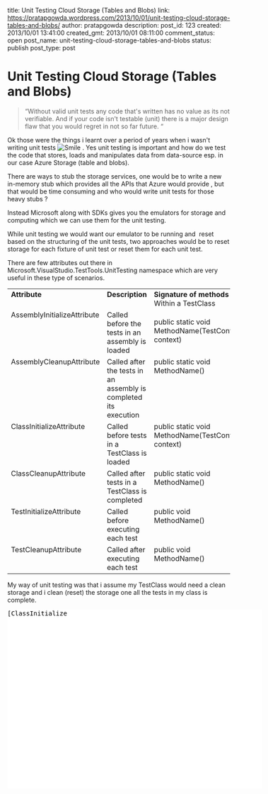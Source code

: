 title: Unit Testing Cloud Storage (Tables and Blobs)
link: https://pratapgowda.wordpress.com/2013/10/01/unit-testing-cloud-storage-tables-and-blobs/
author: pratapgowda
description: 
post_id: 123
created: 2013/10/01 13:41:00
created_gmt: 2013/10/01 08:11:00
comment_status: open
post_name: unit-testing-cloud-storage-tables-and-blobs
status: publish
post_type: post

# Unit Testing Cloud Storage (Tables and Blobs)

<blockquote>   <p>“Without valid unit tests any code that's written has no value as its not verifiable. And if your code isn't testable (unit) there is a major design flaw that you would regret in not so far future. “</p> </blockquote>  <p>Ok those were the things i learnt over a period of years when i wasn't writing unit tests <img class="wlEmoticon wlEmoticon-smile" style="border-style:none;" alt="Smile" src="http://pratapgowda.files.wordpress.com/2013/10/wlemoticon-smile.png" /> . Yes unit testing is important and how do we test the code that stores, loads and manipulates data from data-source esp. in our case Azure Storage (table and blobs).</p>  <p>There are ways to stub the storage services, one would be to write a new in-memory stub which provides all the APIs that Azure would provide , but that would be time consuming and who would write unit tests for those heavy stubs ?</p>  <p>Instead Microsoft along with SDKs gives you the emulators for storage and computing which we can use them for the unit testing. </p>  <p>While unit testing we would want our emulator to be running and&#160; reset based on the structuring of the unit tests, two approaches would be to reset storage for each fixture of unit test or reset them for each unit test.</p>  <p>There are few attributes out there in Microsoft.VisualStudio.TestTools.UnitTesting namespace which are very useful in these type of scenarios.</p>  <table cellspacing="0" cellpadding="2" width="400" border="0"><tbody>     <tr>       <td valign="top" width="10"><strong>Attribute</strong></td>        <td valign="top" width="201"><strong>Description</strong></td>        <td valign="top" width="189"><strong>Signature of methods</strong>&#160; Within a TestClass</td>     </tr>      <tr>       <td valign="top" width="10">AssemblyInitializeAttribute</td>        <td valign="top" width="201">Called before the tests in an assembly is loaded</td>        <td valign="top" width="189">         <p>public static void MethodName(TestContext context)</p>       </td>     </tr>      <tr>       <td valign="top" width="10">AssemblyCleanupAttribute</td>        <td valign="top" width="201">Called after the tests in an assembly is completed its execution</td>        <td valign="top" width="189">public static void MethodName() </td>     </tr>      <tr>       <td valign="top" width="10">ClassInitializeAttribute</td>        <td valign="top" width="201">Called before tests in a TestClass is loaded</td>        <td valign="top" width="189">public static void MethodName(TestContext context) </td>     </tr>      <tr>       <td valign="top" width="10">ClassCleanupAttribute</td>        <td valign="top" width="201">Called after tests in a TestClass is completed</td>        <td valign="top" width="189">public static void MethodName() </td>     </tr>      <tr>       <td valign="top" width="10">TestInitializeAttribute</td>        <td valign="top" width="201">Called before executing each test</td>        <td valign="top" width="189">public void MethodName()</td>     </tr>      <tr>       <td valign="top" width="10">TestCleanupAttribute</td>        <td valign="top" width="201">Called after executing each test</td>        <td valign="top" width="189">public void MethodName()</td>     </tr>   </tbody></table>  <p>My way of unit testing was that i assume my TestClass would need a clean storage and i clean (reset) the storage one all the tests in my class is complete.</p>  <p>   <div id="scid:9D7513F9-C04C-4721-824A-2B34F0212519:9bb7a4c0-ee95-4aed-ba21-5d3011747fed" class="wlWriterEditableSmartContent" style="float:none;margin:0;display:inline;padding:0;"><pre style="width:576px;height:403px;background-color:White;overflow:auto;"><div><span style="color:#000000;">[ClassInitialize